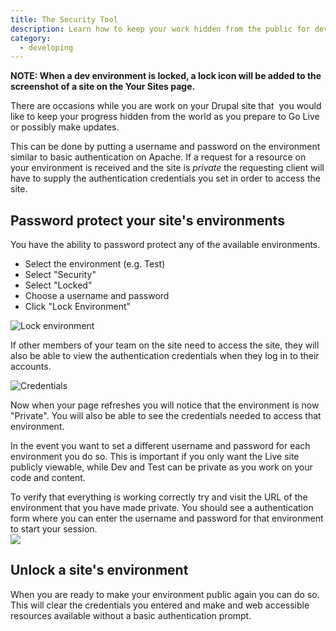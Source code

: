 ```yaml
---
title: The Security Tool
description: Learn how to keep your work hidden from the public for development or updates.
category:
  - developing
---
```


**NOTE: When a dev environment is locked, a lock icon will be added to the screenshot of a site on the Your Sites page.**

There are occasions while you are work on your Drupal site that  you would like to keep your progress hidden from the world as you prepare to Go Live or possibly make updates.

This can be done by putting a username and password on the environment similar to basic authentication on Apache. If a request for a resource on your environment is received and the site is _private_ the requesting client will have to supply the authentication credentials you set in order to access the site.

## Password protect your site's environments


You have the ability to password protect any of the available environments.

- Select the environment (e.g. Test)
- Select "Security"
- Select "Locked"
- Choose a username and password
- Click "Lock Environment"

![Lock environment](https://www.getpantheon.com/sites/default/files/docs/desk_images/305964)

If other members of your team on the site need to access the site, they will also be able to view the authentication credentials when they log in to their accounts.

![Credentials](https://www.getpantheon.com/sites/default/files/docs/desk_images/305968)

Now when your page refreshes you will notice that the environment is now "Private". You will also be able to see the credentials needed to access that environment.

In the event you want to set a different username and password for each environment you do so. This is important if you only want the Live site publicly viewable, while Dev and Test can be private as you work on your code and content.

To verify that everything is working correctly try and visit the URL of the environment that you have made private. You should see a authentication form where you can enter the username and password for that environment to start your session.  
![](https://www.getpantheon.com/sites/default/files/docs/desk_images/62465)
## Unlock a site's environment


When you are ready to make your environment public again you can do so. This will clear the credentials you entered and make and web accessible resources available without a basic authentication prompt.

##  
